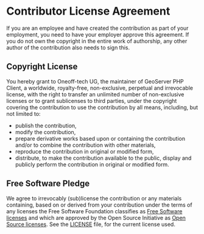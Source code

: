 # Contributor License Agreement

If you are an employee and have created the contribution as part of your employment,
you need to have your employer approve this agreement.
If you do not own the copyright in the entire work of authorship,
any other author of the contribution also needs to sign this.

## Copyright License

You hereby grant to Oneoff-tech UG, the maintainer of GeoServer PHP Client,
a worldwide, royalty-free, non-exclusive, perpetual and irrevocable license,
with the right to transfer an unlimited number of non-exclusive licenses
or to grant sublicenses to third parties, under the copyright covering the contribution
to use the contribution by all means, including, but not limited to:

* publish the contribution,
* modify the contribution,
* prepare derivative works based upon or containing the contribution
  and/or to combine the contribution with other materials,
* reproduce the contribution in original or modified form,
* distribute, to make the contribution available to the public, display
  and publicly perform the contribution in original or modified form.

## Free Software Pledge

We agree to irrevocably (sub)license the contribution
or any materials containing, based on or derived from your contribution
under the terms of any licenses
the Free Software Foundation classifies as [Free Software licenses](https://www.gnu.org/licenses/license-list.html)
and which are approved by the Open Source Initiative as [Open Source licenses](http://opensource.org/licenses).
See the [LICENSE](/LICENSE.txt) file, for the current license used.
